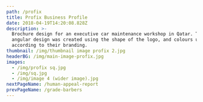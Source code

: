 ```yaml
---
path: /profix
title: Profix Business Profile
date: 2018-04-19T14:20:08.828Z
description: >-
  Brochure design for an executive car maintenance workshop in Qatar. The
  angular design was created using the shape of the logo, and colours used
  according to their branding.
thumbnail: /img/thumbnail image profix 2.jpg
headerBG: /img/main-image-profix.jpg
images:
  - /img/profix sq.jpg
  - /img/sq.jpg
  - /img/image 4 (wider image).jpg
nextPageName: /human-appeal-report
prevPageName: /grade-barbers
---
```


